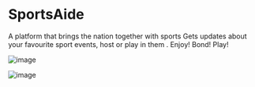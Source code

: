 # SportsAide
A platform that brings the nation together with sports Gets updates about your favourite sport events, host or play in them . Enjoy! Bond! Play!

![image](https://github.com/Kaustubhchimote/SportsAide/assets/78478253/5ea898a4-a227-4b8d-ad60-b8a8327f1886)


![image](https://github.com/Kaustubhchimote/SportsAide/assets/78478253/cbdb655e-8b1c-4ce8-b63c-997526d3ee70)



